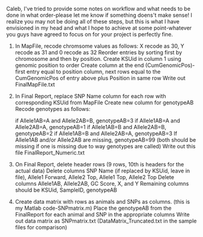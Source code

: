 Caleb, I've tried to provide some notes on workflow and what needs to be done 
in what order-please let me know if something doens't make sense!  I realize you may not be
doing all of these steps, but this is what I have envisioned in my head and what I hope to 
achieve at some point-whatever you guys have agreed to focus on for your project is perfectly fine.  

1.  In MapFile, recode chromsome values as follows: X recode as 30, Y recode as 31 and 0 recode as 32
	Reorder entries by sorting first by chromosome and then by position. 
 	Create KSUid in column 1 using genomic position to order
	Create column at the end (CumGenomicPos)-first entry equal to position column, next rows equal to the CumGenomicPos of entry above plus Position in same row
	Write out FinalMapFile.txt
2.  In Final Report, replace SNP Name column for each row with corresponding KSUid from MapFile
	Create new column for genotypeAB
	Recode genotypes as follows:
	
	if Allele1AB=A and Allele2AB=B, genotypeAB=3
	if Allele1AB=A and Allele2AB=A, genotypeAB=1
	if Allele1AB=B and Allele2AB=B, genotypeAB=2
	if Allele1AB=B and Allele2AB=A, genotypeAB=3
	If Allele1AB and/or Allele2AB are missing, genotypeAB=99 (both should be missing if one is missing due to way genotypes are called)
	Write out this file FinalReport_Numeric.txt
3.  On Final Report, delete header rows (9 rows, 10th is headers for the actual data)
	Delete columns SNP Name (if replaced by KSUid, leave in file), Allele1 Forward, Allele2 Top, Allele1 Top, Allele2 Top
	Delete columns Allele1AB, Allele2AB, GC Score, X, and Y
	Remaining columns should be KSUid, SampleID, genotypeAB

4.  Create data matrix with rows as animals and SNPs as columns. (this is my Matlab code-SNPmatrix.m)
	Place the genotypeAB from the FinalReport for each animal and SNP in the appropriate columns
	Write out data matrix as SNPmatrix.txt (DataMatrix_Truncated.txt in the sample files for comparison)
